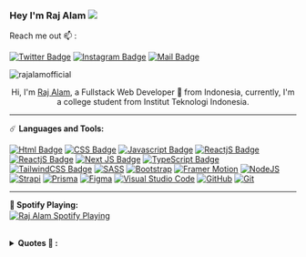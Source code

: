 ### **Hey I'm Raj Alam** <img src="https://media.giphy.com/media/hvRJCLFzcasrR4ia7z/giphy.gif" width="25px">

Reach me out 📫  :

[![Twitter Badge](https://img.shields.io/badge/-@Azura044-1ca0f1?style=flat&labelColor=1ca0f1&logo=twitter&logoColor=white&link=https://twitter.com/Ipenywis)](https://twitter.com/azura044) [![Instagram Badge](https://img.shields.io/badge/-@rajalam.dev-e84393?style=flat&labelColor=e84393&logo=instagram&logoColor=white)](https://instagram.com/rajalam.dev)
[![Mail Badge](https://img.shields.io/badge/-rajalamdev@gmail.com-c0392b?style=flat&labelColor=c0392b&logo=gmail&logoColor=white)](https://mail.google.com/mail/u/?authuser=rajalamdev@gmail.com)

<p align="left"> <img src="https://komarev.com/ghpvc/?username=rajalamofficial&label=Profile%20views&color=0e75b6&style=flat" alt="rajalamofficial" /> </p>

<p align="center">Hi, I'm <a href="https://rajalam.vercel.app">Raj Alam</a>, a Fullstack Web Developer 🚀 from Indonesia, currently, I'm a college student from Institut Teknologi Indonesia.</p>

---

☄️ **Languages and Tools:**

[![Html Badge](https://img.shields.io/badge/HTML5-E34F26?style=for-the-badge&logo=html5&logoColor=white)](#)
[![CSS Badge](https://img.shields.io/badge/CSS3-1572B6?style=for-the-badge&logo=css3&logoColor=white)](#)
[![Javascript Badge](https://img.shields.io/badge/JavaScript-F7DF1E?style=for-the-badge&logo=javascript&logoColor=black)](#)
[![ReactjS Badge](https://img.shields.io/badge/React-20232A?style=for-the-badge&logo=react&logoColor=61DAFB)](#)
[![ReactjS Badge](https://img.shields.io/badge/React_Native-20232A?style=for-the-badge&logo=react&logoColor=61DAFB)](#)
[![Next JS Badge](https://img.shields.io/badge/Next-black?style=for-the-badge&logo=next.js&logoColor=white)](#)
[![TypeScript Badge](https://img.shields.io/badge/TypeScript-007ACC?style=for-the-badge&logo=typescript&logoColor=white)](#)
[![TailwindCSS Badge](https://img.shields.io/badge/tailwindcss-%2338B2AC.svg?style=for-the-badge&logo=tailwind-css&logoColor=white)](#)
[![SASS](https://img.shields.io/badge/SASS-hotpink.svg?style=for-the-badge&logo=SASS&logoColor=white)](#)
[![Bootstrap](https://img.shields.io/badge/bootstrap-%23563D7C.svg?style=for-the-badge&logo=bootstrap&logoColor=white)](#)
[![Framer Motion](https://img.shields.io/badge/Framer-black?style=for-the-badge&logo=framer&logoColor=blue)](#)
[![NodeJS](https://img.shields.io/badge/node.js-6DA55F?style=for-the-badge&logo=node.js&logoColor=white)](#)
[![Strapi](https://img.shields.io/badge/strapi-4945fe?style=for-the-badge&logo=strapi&logoColor=white)](#)
[![Prisma](https://img.shields.io/badge/Prisma-3982CE?style=for-the-badge&logo=Prisma&logoColor=white)](#)
[![Figma](https://img.shields.io/badge/figma-%23F24E1E.svg?style=for-the-badge&logo=figma&logoColor=white)](#)
[![Visual Studio Code](https://img.shields.io/badge/Visual%20Studio%20Code-0078d7.svg?style=for-the-badge&logo=visual-studio-code&logoColor=white)](#)
[![GitHub](https://img.shields.io/badge/github-%23121011.svg?style=for-the-badge&logo=github&logoColor=white)](#)
[![Git](https://img.shields.io/badge/git-%23F05033.svg?style=for-the-badge&logo=git&logoColor=white)](#)

---

**🎵 Spotify Playing:**
<br>
[<img align="center" src="https://spotify-now-listening-seven.vercel.app/api/spotify" alt="Raj Alam Spotify Playing" width="350" />](https://open.spotify.com/user/282hoo67ycjs0zlqef1asq74h)

<!-- <details>
<summary><b>My Codewars Stats 📈:</b></summary>
<p align="left"> <img src="https://www.codewars.com/users/rajalamofficial/badges/large" alt="rajalamofficial" />
</details> -->

<br>

<details>
<summary><b>Quotes 📜 :</b></summary>
<p align="center"> <img src="quotes.jpg" alt="rajalamofficial" />
</details>
